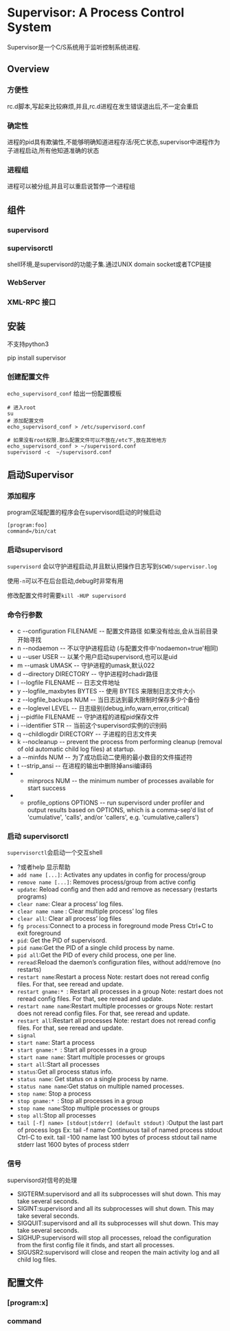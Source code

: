 # Supervisor: A Process Control System
Supervisor是一个C/S系统用于监听控制系统进程.


## Overview

### 方便性

rc.d脚本,写起来比较麻烦,并且,rc.d进程在发生错误退出后,不一定会重启

### 确定性

进程的pid具有欺骗性,不能够明确知道进程存活/死亡状态,supervisor中进程作为子进程启动,所有他知道准确的状态

### 进程组

进程可以被分组,并且可以重启说暂停一个进程组

## 组件

### supervisord


### supervisorctl

shell环境,是supervisord的功能子集.通过UNIX domain socket或者TCP链接

### WebServer

### XML-RPC 接口

## 安装

不支持python3

pip install supervisor

### 创建配置文件

`echo_supervisord_conf` 给出一份配置模板

```shell
# 进入root
su
# 添加配置文件
echo_supervisord_conf > /etc/supervisord.conf

# 如果没有root权限.那么配置文件可以不放在/etc下,放在其他地方
echo_supervisord_conf > ~/supervisord.conf
supervisord -c  ~/supervisord.conf
```

## 启动Supervisor

### 添加程序

program区域配置的程序会在supervisord启动的时候启动

```
[program:foo]
command=/bin/cat
```

### 启动supervisord

`supervisord` 会以守护进程启动,并且默认把操作日志写到`$CWD/supervisor.log`

使用`-n`可以不在后台启动,debug时非常有用

修改配置文件时需要`kill -HUP supervisord`

### 命令行参数

- c --configuration FILENAME -- 配置文件路径 如果没有给出,会从当前目录开始寻找
- n --nodaemon -- 不以守护进程启动 (与配置文件中'nodaemon=true'相同)
- u --user USER -- 以某个用户启动supervisord,也可以是uid
- m --umask UMASK -- 守护进程的umask,默认022
- d --directory DIRECTORY -- 守护进程时chadir路径
- l --logfile FILENAME -- 日志文件地址
- y --logfile_maxbytes BYTES -- 使用 BYTES 来限制日志文件大小
- z --logfile_backups NUM -- 当日志达到最大限制时保存多少个备份
- e --loglevel LEVEL -- 日志级别(debug,info,warn,error,critical)
- j --pidfile FILENAME -- 守护进程的进程pid保存文件
- i --identifier STR -- 当前这个supervisord实例的识别码
- q --childlogdir DIRECTORY -- 子进程的日志文件夹
- k --nocleanup --  prevent the process from performing cleanup (removal of
                    old automatic child log files) at startup.
- a --minfds NUM -- 为了成功启动二使用的最小数目的文件描述符
- t --strip_ansi -- 在进程的输出中删除掉ansi编译码
- - minprocs NUM  -- the minimum number of processes available for start success
- - profile_options OPTIONS -- run supervisord under profiler and output
                                results based on OPTIONS, which  is a comma-sep'd
                                list of 'cumulative', 'calls', and/or 'callers',
                                e.g. 'cumulative,callers')


### 启动 supervisorctl

`supervisorctl`会启动一个交互shell

- ?或者help 显示帮助
- `add name [...]`: Activates any updates in config for process/group
- `remove name [...]`: Removes process/group from active config
- `update`: Reload config and then add and remove as necessary (restarts programs)
- `clear name`: Clear a process’ log files.
- `clear name name` : Clear multiple process’ log files
- `clear all`: Clear all process’ log files
- `fg process`:Connect to a process in foreground mode Press Ctrl+C to exit foreground
- `pid`: Get the PID of supervisord.
- `pid name`:Get the PID of a single child process by name.
- `pid all`:Get the PID of every child process, one per line.
- `reread`:Reload the daemon’s configuration files, without add/remove (no restarts)
- `restart name`:Restart a process Note: restart does not reread config files. For that, see reread and update.
- `restart gname:* `: Restart all processes in a group Note: restart does not reread config files. For that, see reread and update.
- `restart name name`:Restart multiple processes or groups Note: restart does not reread config files. For that, see reread and update.
- `restart all`:Restart all processes Note: restart does not reread config files. For that, see reread and update.
- `signal`
- `start name`: Start a process
- `start gname:* `: Start all processes in a group
- `start name name`: Start multiple processes or groups
- `start all`:Start all processes
- `status`:Get all process status info.
- `status name`: Get status on a single process by name.
- `status name name`:Get status on multiple named processes.
- `stop name`: Stop a process
- `stop gname:* `: Stop all processes in a group
- `stop name name`:Stop multiple processes or groups
- `stop all`:Stop all processes
- `tail [-f] name> [stdout|stderr] (default stdout)` :Output the last part of process logs Ex: tail -f name Continuous tail of named process stdout Ctrl-C to exit. tail -100 name last 100 bytes of process stdout tail name stderr last 1600 bytes of process stderr

### 信号

supervisord对信号的处理

- SIGTERM:supervisord and all its subprocesses will shut down. This may take several seconds.
- SIGINT:supervisord and all its subprocesses will shut down. This may take several seconds.
- SIGQUIT:supervisord and all its subprocesses will shut down. This may take several seconds.
- SIGHUP:supervisord will stop all processes, reload the configuration from the first config file it finds, and start all processes.
- SIGUSR2:supervisord will close and reopen the main activity log and all child log files.

## 配置文件

### [program:x]

### command


